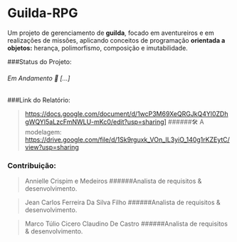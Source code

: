 # Guilda-RPG

Um projeto de gerenciamento de **guilda**, focado em aventureiros e em realizações 
de missões, aplicando conceitos de programação **orientada a objetos:** herança, polimorfismo, composição e
 imutabilidade.
 
###Status do Projeto:

###### Em Andamento 🚀 [...]

###Link do Relatório:
>https://docs.google.com/document/d/1wcP3M69XeQRGJkQ4Yl0ZDhgWQYI5aLzcFmNWLU-mKc0/edit?usp=sharing]
######🛠 A modelagem:
>https://drive.google.com/file/d/1Sk9rguxk_VOn_IL3yiO_140g1rKZEytC/view?usp=sharing

### Contribuição:

>Annielle Crispim e Medeiros
 ######Analista de requisitos & desenvolvimento.
   
>Jean Carlos Ferreira Da Silva Filho 
 ######Analista de requisitos & desenvolvimento.

>Marco Túlio Cicero Claudino De Castro
 ######Analista de requisitos & desenvolvimento.
